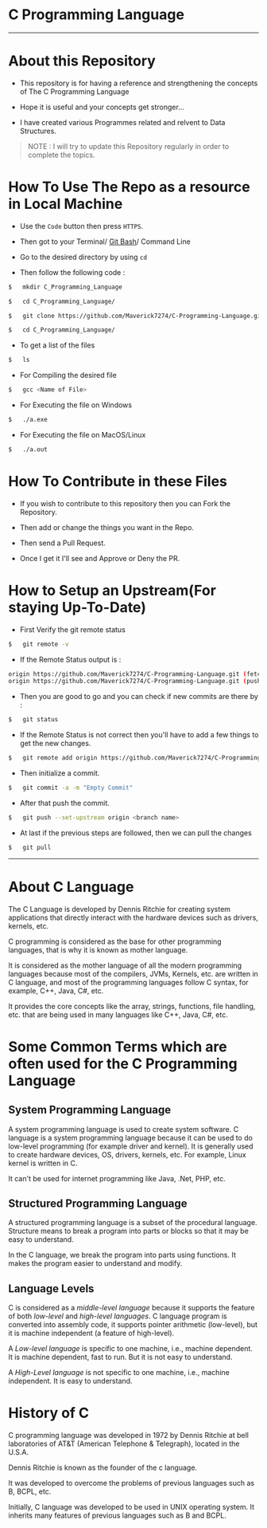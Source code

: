 # C Programming Language
---
# About this Repository

* This repository is for having a reference and strengthening the concepts of The C Programming Language

* Hope it is useful and your concepts get stronger...
* I have created various Programmes related and relvent to Data Structures.

> NOTE : I will try to update this Repository regularly in order to complete the topics.

# How To Use The Repo as a resource in Local Machine

* Use the `Code` button then press `HTTPS`.


* Then got to your Terminal/ [Git Bash](https://git-scm.com/download/win)/ Command Line
* Go to the desired directory by using `cd`
* Then follow the following code :

```bash
$   mkdir C_Programming_Language

$   cd C_Programming_Language/

$   git clone https://github.com/Maverick7274/C-Programming-Language.git

$   cd C_Programming_Language/

```
* To get a list of the files

```bash
$   ls
```

* For Compiling the desired file

```bash
$   gcc <Name of File>
```

* For Executing the file on Windows

```bash
$   ./a.exe
```

* For Executing the file on MacOS/Linux

```bash
$   ./a.out
```

# How To Contribute in these Files

* If you wish to contribute to this repository then you can Fork the Repository.

* Then add or change the things you want in the Repo.
* Then send a Pull Request.
* Once I get it I'll see and Approve or Deny the PR.

# How to Setup an Upstream(For staying Up-To-Date)

* First Verify the git remote status

```bash
$   git remote -v
```

* If the Remote Status output is : 

```bash
origin https://github.com/Maverick7274/C-Programming-Language.git (fetch)
origin https://github.com/Maverick7274/C-Programming-Language.git (push)
```

* Then you are good to go and you can check if new commits are there by :

```bash
$   git status
```

* If the Remote Status is not correct then you'll have to add a few things to get the new changes.


```bash
$   git remote add origin https://github.com/Maverick7274/C-Programming-Language.git
```
* Then initialize a commit.

```bash
$   git commit -a -m "Empty Commit"
```
* After that push the commit.

```bash
$   git push --set-upstream origin <branch name>
```

* At last if the previous steps are followed, then we can pull the changes

```bash
$   git pull
```

---

# About C Language

The C Language is developed by Dennis Ritchie for creating system applications that directly interact with the hardware devices such as drivers, kernels, etc.

C programming is considered as the base for other programming languages, that is why it is known as mother language.

It is considered as the mother language of all the modern programming languages because most of the compilers, JVMs, Kernels, etc. are written in C language, and most of the programming languages follow C syntax, for example, C++, Java, C#, etc.

It provides the core concepts like the array, strings, functions, file handling, etc. that are being used in many languages like C++, Java, C#, etc.

# Some Common Terms which are often used for the C Programming Language 

## System Programming Language

A system programming language is used to create system software. C language is a system programming language because it can be used to do low-level programming (for example driver and kernel). It is generally used to create hardware devices, OS, drivers, kernels, etc. For example, Linux kernel is written in C.

It can't be used for internet programming like Java, .Net, PHP, etc.

## Structured Programming Language

A structured programming language is a subset of the procedural language. Structure means to break a program into parts or blocks so that it may be easy to understand.

In the C language, we break the program into parts using functions. It makes the program easier to understand and modify.

## Language Levels

C is considered as a *middle-level language* because it supports the feature of both *low-level* and *high-level languages*. C language program is converted into assembly code, it supports pointer arithmetic (low-level), but it is machine independent (a feature of high-level).

A *Low-level language* is specific to one machine, i.e., machine dependent. It is machine dependent, fast to run. But it is not easy to understand.

A *High-Level language* is not specific to one machine, i.e., machine independent. It is easy to understand.

# History of C

C programming language was developed in 1972 by Dennis Ritchie at bell laboratories of AT&T (American Telephone & Telegraph), located in the U.S.A.

Dennis Ritchie is known as the founder of the c language.

It was developed to overcome the problems of previous languages such as B, BCPL, etc.

Initially, C language was developed to be used in UNIX operating system. It inherits many features of previous languages such as B and BCPL.